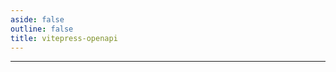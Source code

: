 ```yaml
---
aside: false
outline: false
title: vitepress-openapi
---
```


<script setup lang="ts">
import { useRoute, useData } from 'vitepress'
import { useOpenapi } from 'vitepress-openapi'
import spec from '../docs/public/openapi.json'
import specV2 from '../docs/public/openapi-v2.json'

const { isDark } = useData()
</script>

<OAOperation operationId="getAllArtists" :spec="spec" :isDark="isDark" />

---

<OAOperation operationId="buyMuseumTickets" :spec="specV2" :isDark="isDark" />
